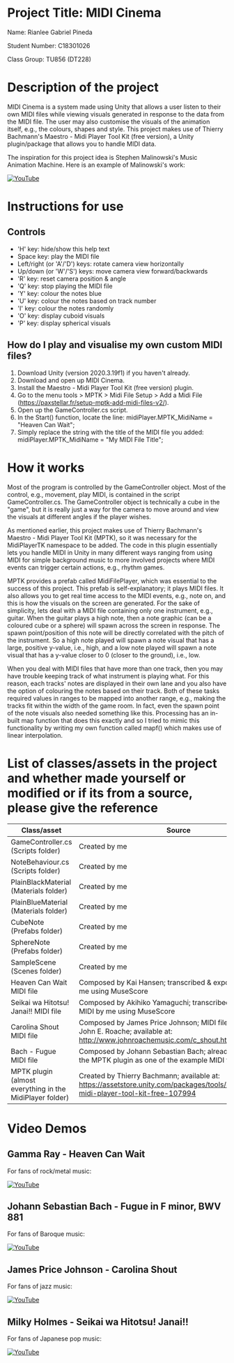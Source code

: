 # Project Title: MIDI Cinema

Name: Rianlee Gabriel Pineda

Student Number: C18301026

Class Group: TU856 (DT228)

# Description of the project
MIDI Cinema is a system made using Unity that allows a user listen to their own MIDI files while viewing visuals generated in response to the data from the MIDI file. The user may also customise the visuals of the animation itself, e.g., the colours, shapes and style. This project makes use of Thierry Bachmann's Maestro - Midi Player Tool Kit (free version), a Unity plugin/package that allows you to handle MIDI data.

The inspiration for this project idea is Stephen Malinowski's Music Animation Machine. Here is an example of Malinowski's work:

[![YouTube](http://img.youtube.com/vi/yq3HEMaIppo/0.jpg)](https://www.youtube.com/watch?v=yq3HEMaIppo)

# Instructions for use
## Controls
- 'H' key: hide/show this help text
- Space key: play the MIDI file
- Left/right (or 'A'/'D') keys: rotate camera view horizontally
- Up/down (or 'W'/'S') keys: move camera view forward/backwards
- 'R' key: reset camera position & angle
- 'Q' key: stop playing the MIDI file
- 'Y' key: colour the notes blue
- 'U' key: colour the notes based on track number
- 'I' key: colour the notes randomly
- 'O' key: display cuboid visuals
- 'P' key: display spherical visuals

## How do I play and visualise my own custom MIDI files?
1. Download Unity (version 2020.3.19f1) if you haven't already.
2. Download and open up MIDI Cinema.
3. Install the Maestro - Midi Player Tool Kit (free version) plugin.
4. Go to the menu tools > MPTK > Midi File Setup > Add a Midi File (https://paxstellar.fr/setup-mptk-add-midi-files-v2/).
5. Open up the GameController.cs script.
6. In the Start() function, locate the line: midiPlayer.MPTK_MidiName = "Heaven Can Wait";
7. Simply replace the string with the title of the MIDI file you added: midiPlayer.MPTK_MidiName = "My MIDI File Title";

# How it works
Most of the program is controlled by the GameController object. Most of the control, e.g., movement, play MIDI, is contained in the script GameController.cs. The GameController object is technically a cube in the "game", but it is really just a way for the camera to move around and view the visuals at different angles if the player wishes.

As mentioned earlier, this project makes use of Thierry Bachmann's Maestro - Midi Player Tool Kit (MPTK), so it was necessary for the MidiPlayerTK namespace to be added. The code in this plugin essentially lets you handle MIDI in Unity in many different ways ranging from using MIDI for simple background music to more involved projects where MIDI events can trigger certain actions, e.g., rhythm games.

MPTK provides a prefab called MidiFilePlayer, which was essential to the success of this project. This prefab is self-explanatory; it plays MIDI files. It also allows you to get real time access to the MIDI events, e.g., note on, and this is how the visuals on the screen are generated. For the sake of simplicity, lets deal with a MIDI file containing only one instrument, e.g., guitar. When the guitar plays a high note, then a note graphic (can be a coloured cube or a sphere) will spawn across the screen in response. The spawn point/position of this note will be directly correlated with the pitch of the instrument. So a high note played will spawn a note visual that has a large, positive y-value, i.e., high, and a low note played will spawn a note visual that has a y-value closer to 0 (closer to the ground), i.e., low.

When you deal with MIDI files that have more than one track, then you may have trouble keeping track of what instrument is playing what. For this reason, each tracks' notes are displayed in their own lane and you also have the option of colouring the notes based on their track. Both of these tasks required values in ranges to be mapped into another range, e.g., making the tracks fit within the width of the game room. In fact, even the spawn point of the note visuals also needed something like this. Processing has an in-built map function that does this exactly and so I tried to mimic this functionality by writing my own function called mapf() which makes use of linear interpolation.

# List of classes/assets in the project and whether made yourself or modified or if its from a source, please give the reference

| Class/asset | Source |
|-----------|-----------|
| GameController.cs (Scripts folder) | Created by me |
| NoteBehaviour.cs (Scripts folder) | Created by me |
| PlainBlackMaterial (Materials folder) | Created by me |
| PlainBlueMaterial (Materials folder) | Created by me |
| CubeNote (Prefabs folder) | Created by me |
| SphereNote (Prefabs folder) | Created by me |
| SampleScene (Scenes folder) | Created by me |
| Heaven Can Wait MIDI file | Composed by Kai Hansen; transcribed & exported to MIDI by me using MuseScore |
| Seikai wa Hitotsu! Janai!! MIDI file | Composed by Akihiko Yamaguchi; transcribed & exported to MIDI by me using MuseScore |
| Carolina Shout MIDI file | Composed by James Price Johnson; MIDI file created by John E. Roache; available at: http://www.johnroachemusic.com/c_shout.html |
| Bach - Fugue MIDI file | Composed by Johann Sebastian Bach; already provided by the MPTK plugin as one of the example MIDI files |
| MPTK plugin (almost everything in the MidiPlayer folder) | Created by Thierry Bachmann; available at: https://assetstore.unity.com/packages/tools/audio/maestro-midi-player-tool-kit-free-107994 |

# Video Demos
## Gamma Ray - Heaven Can Wait
For fans of rock/metal music:

[![YouTube](http://img.youtube.com/vi/v6uiwrtFwBc/0.jpg)](https://www.youtube.com/watch?v=v6uiwrtFwBc)

## Johann Sebastian Bach - Fugue in F minor, BWV 881
For fans of Baroque music:

[![YouTube](http://img.youtube.com/vi/UGS5At3wi8o/0.jpg)](https://www.youtube.com/watch?v=UGS5At3wi8o)

## James Price Johnson - Carolina Shout
For fans of jazz music:

[![YouTube](http://img.youtube.com/vi/8bvENPZRXyw/0.jpg)](https://www.youtube.com/watch?v=8bvENPZRXyw)

## Milky Holmes - Seikai wa Hitotsu! Janai!!
For fans of Japanese pop music:

[![YouTube](http://img.youtube.com/vi/D9Ju5y88Kaw/0.jpg)](https://www.youtube.com/watch?v=D9Ju5y88Kaw)
